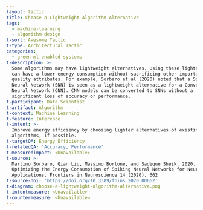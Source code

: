 ```yaml
---
layout: tactic
title: Choose a Lightweight Algorithm Alternative
tags:
  - machine-learning
  - algorithm-design
t-sort: Awesome Tactic
t-type: Architectural Tactic
categories:
  - green-ml-enabled-systems
t-description: >-
  Some algorithms may have lightweight alternatives. Using these lighter models
  can have a lower energy consumption without sacrificing other important
  quality attributes. For example, Sorbaro et al (2020) noted that a Spiking
  Neural Network (SNN) is seen as a lightweight alternative for a Convolutional
  Neural Network (CNN). CNN models can be converted to SNNs without a
  significant loss of accuracy or performance.
t-participant: Data Scientist
t-artifact: Algorithm
t-context: Machine Learning
t-feature: Inference
t-intent: >-
  Improve energy efficiency by choosing lighter alternatives of existing
  algorithms, if possible.
t-targetQA: Energy Efficiency
t-relatedQA: 'Accuracy, Performance'
t-measuredimpact: <Unavailable>
t-source: >-
  Martino Sorbaro, Qian Liu, Massimo Bortone, and Sadique Sheik. 2020.
  Optimizing the Energy Consumption of Spiking Neural Networks for Neuromorphic
  Applications. Frontiers in Neuroscience 14 (2020), 662
t-source-doi: 'https://doi.org/10.3389/fnins.2020.00662'
t-diagram: choose-a-lightweight-algorithm-alternative.png
t-intentmeasure: <Unavailable>
t-countermeasure: <Unavailable>
---
```


